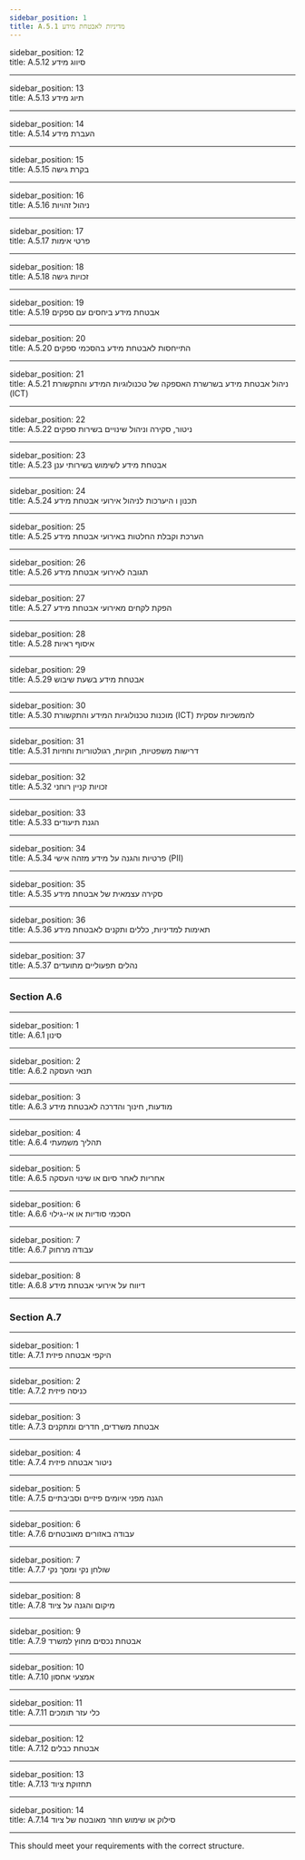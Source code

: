 ```yaml
---
sidebar_position: 1
title: A.5.1 מדיניות לאבטחת מידע
---
```




sidebar_position: 12  
title: A.5.12 סיווג מידע

---

sidebar_position: 13  
title: A.5.13 תיוג מידע

---

sidebar_position: 14  
title: A.5.14 העברת מידע

---

sidebar_position: 15  
title: A.5.15 בקרת גישה

---

sidebar_position: 16  
title: A.5.16 ניהול זהויות

---

sidebar_position: 17  
title: A.5.17 פרטי אימות

---

sidebar_position: 18  
title: A.5.18 זכויות גישה

---

sidebar_position: 19  
title: A.5.19 אבטחת מידע ביחסים עם ספקים

---

sidebar_position: 20  
title: A.5.20 התייחסות לאבטחת מידע בהסכמי ספקים

---

sidebar_position: 21  
title: A.5.21 ניהול אבטחת מידע בשרשרת האספקה של טכנולוגיות המידע והתקשורת (ICT)

---

sidebar_position: 22  
title: A.5.22 ניטור, סקירה וניהול שינויים בשירות ספקים

---

sidebar_position: 23  
title: A.5.23 אבטחת מידע לשימוש בשירותי ענן

---

sidebar_position: 24  
title: A.5.24 תכנון ו היערכות לניהול אירועי אבטחת מידע

---

sidebar_position: 25  
title: A.5.25 הערכת וקבלת החלטות באירועי אבטחת מידע

---

sidebar_position: 26  
title: A.5.26 תגובה לאירועי אבטחת מידע

---

sidebar_position: 27  
title: A.5.27 הפקת לקחים מאירועי אבטחת מידע

---

sidebar_position: 28  
title: A.5.28 איסוף ראיות

---

sidebar_position: 29  
title: A.5.29 אבטחת מידע בשעת שיבוש

---

sidebar_position: 30  
title: A.5.30 מוכנות טכנולוגיות המידע והתקשורת (ICT) להמשכיות עסקית

---

sidebar_position: 31  
title: A.5.31 דרישות משפטיות, חוקיות, רגולטוריות וחוזיות

---

sidebar_position: 32  
title: A.5.32 זכויות קניין רוחני

---

sidebar_position: 33  
title: A.5.33 הגנת תיעודים

---

sidebar_position: 34  
title: A.5.34 פרטיות והגנה על מידע מזהה אישי (PII)

---

sidebar_position: 35  
title: A.5.35 סקירה עצמאית של אבטחת מידע

---

sidebar_position: 36  
title: A.5.36 תאימות למדיניות, כללים ותקנים לאבטחת מידע

---

sidebar_position: 37  
title: A.5.37 נהלים תפעוליים מתועדים

---

### Section A.6

---

sidebar_position: 1  
title: A.6.1 סינון

---

sidebar_position: 2  
title: A.6.2 תנאי העסקה

---

sidebar_position: 3  
title: A.6.3 מודעות, חינוך והדרכה לאבטחת מידע

---

sidebar_position: 4  
title: A.6.4 תהליך משמעתי

---

sidebar_position: 5  
title: A.6.5 אחריות לאחר סיום או שינוי העסקה

---

sidebar_position: 6  
title: A.6.6 הסכמי סודיות או אי-גילוי

---

sidebar_position: 7  
title: A.6.7 עבודה מרחוק

---

sidebar_position: 8  
title: A.6.8 דיווח על אירועי אבטחת מידע

---

### Section A.7

---

sidebar_position: 1  
title: A.7.1 היקפי אבטחה פיזית

---

sidebar_position: 2  
title: A.7.2 כניסה פיזית

---

sidebar_position: 3  
title: A.7.3 אבטחת משרדים, חדרים ומתקנים

---

sidebar_position: 4  
title: A.7.4 ניטור אבטחה פיזית

---

sidebar_position: 5  
title: A.7.5 הגנה מפני איומים פיזיים וסביבתיים

---

sidebar_position: 6  
title: A.7.6 עבודה באזורים מאובטחים

---

sidebar_position: 7  
title: A.7.7 שולחן נקי ומסך נקי

---

sidebar_position: 8  
title: A.7.8 מיקום והגנה על ציוד

---

sidebar_position: 9  
title: A.7.9 אבטחת נכסים מחוץ למשרד

---

sidebar_position: 10  
title: A.7.10 אמצעי אחסון

---

sidebar_position: 11  
title: A.7.11 כלי עזר תומכים

---

sidebar_position: 12  
title: A.7.12 אבטחת כבלים

---

sidebar_position: 13  
title: A.7.13 תחזוקת ציוד

---

sidebar_position: 14  
title: A.7.14 סילוק או שימוש חוזר מאובטח של ציוד

---

This should meet your requirements with the correct structure.